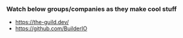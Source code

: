 ### Watch below groups/companies as they make cool stuff

- https://the-guild.dev/
- https://github.com/BuilderIO
